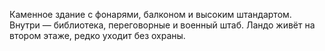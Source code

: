 Каменное здание с фонарями, балконом и высоким штандартом. Внутри — библиотека, переговорные и военный штаб. Ландо живёт на втором этаже, редко уходит без охраны.

